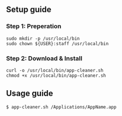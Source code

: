 ## Setup guide

### Step 1: Preperation

```shell
sudo mkdir -p /usr/local/bin
sudo chown ${USER}:staff /usr/local/bin
```

### Step 2: Download & Install

```shell
curl -o /usr/local/bin/app-cleaner.sh 
chmod +x /usr/local/bin/app-cleaner.sh
```

## Usage guide

```console
$ app-cleaner.sh /Applications/AppName.app
```
